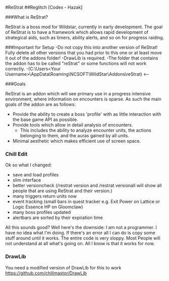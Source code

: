 #ReStrat
##Reglitch [Codex - Hazak]

###What is ReStrat?

ReStrat is a boss mod for Wildstar, currently in early development. The goal of ReStrat is to have a framework which allows rapid development of strategical aids, such as timers, ability alerts, and so on for progress raiding. 

###Important for Setup
-Do not copy this into another version of ReStrat! Fully delete all other versions that you had prior to this one or at least move it out of the addons folder!
-DrawLib is required.
-The folder that contains the addon has to be called "reStrat" or some functions will not work correctly.
-(C:\Users\<Your Username>\AppData\Roaming\NCSOFT\WildStar\Addons\reStrat) <-- 

###Goals

ReStrat is an addon which will see primary use in a progress intensive environment, where information on encounters is sparse. As such the main goals of the addon are as follows:

- Provide the ability to create a boss 'profile' with as little interaction with the base game API as possible.
- Provide tools which allow in detail analysis of encounters.
    - This includes the ability to analyze encounter units,  the actions belonging to them, and the auras gained by all      units.
- Minimal aesthetic which makes efficient use of screen space.

### Chill Edit

Ok so what I changed:

- save and load profiles
- slim interface
- better versioncheck (/restrat version and /restrat versionall will show all people that are using ReStrat and their version.)
- many triggers return units now
- event tracking (small bars in quest tracker e.g. Exit Power on Lattice or Logic Essence HP on Gloomclaw)
- many boss profiles updated
- alertbars are sorted by their expiration time

All this sounds good? Well here's the downside:
I am not a programmer. I have no idea what I'm doing. If there's an error all I can do is copy some stuff around until it works.
The entire code is very sloppy. Most People will not understand at all what's going on. All I know is that it works for now.

### DrawLib

You need a modified version of DrawLib for this to work
https://github.com/chillmastor/DrawLib
